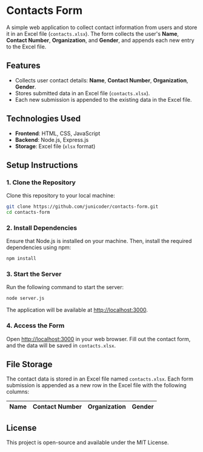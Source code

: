 
# Contacts Form

A simple web application to collect contact information from users and store it in an Excel file (`contacts.xlsx`). The form collects the user's **Name**, **Contact Number**, **Organization**, and **Gender**, and appends each new entry to the Excel file.

## Features

- Collects user contact details: **Name**, **Contact Number**, **Organization**, **Gender**.
- Stores submitted data in an Excel file (`contacts.xlsx`).
- Each new submission is appended to the existing data in the Excel file.

## Technologies Used

- **Frontend**: HTML, CSS, JavaScript
- **Backend**: Node.js, Express.js
- **Storage**: Excel file (`xlsx` format)

## Setup Instructions

### 1. Clone the Repository

Clone this repository to your local machine:

```bash
git clone https://github.com/junicoder/contacts-form.git
cd contacts-form
```

### 2. Install Dependencies

Ensure that Node.js is installed on your machine. Then, install the required dependencies using npm:

```bash
npm install
```

### 3. Start the Server

Run the following command to start the server:

```bash
node server.js
```

The application will be available at [http://localhost:3000](http://localhost:3000).

### 4. Access the Form

Open [http://localhost:3000](http://localhost:3000) in your web browser. Fill out the contact form, and the data will be saved in `contacts.xlsx`.

## File Storage

The contact data is stored in an Excel file named `contacts.xlsx`. Each form submission is appended as a new row in the Excel file with the following columns:

| Name | Contact Number | Organization | Gender |
|------|----------------|--------------|--------|

## License

This project is open-source and available under the MIT License.
